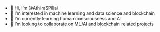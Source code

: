 - 👋 Hi, I’m @AthiraSPillai
- 👀 I’m interested in machine learning and data science and blockchain
- 🌱 I’m currently learning human consciousness and AI
- 💞️ I’m looking to collaborate on ML/AI and blockchain  related projects


<!---
AthiraSPillai/AthiraSPillai is a ✨ special ✨ repository because its `README.md` (this file) appears on your GitHub profile.
You can click the Preview link to take a look at your changes.
--->
